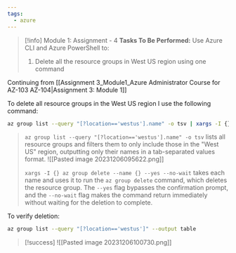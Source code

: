 ```yaml
---
tags:
  - azure
---
```

> [!info] Module 1: Assignment - 4
> **Tasks To Be Performed:** 
> Use Azure CLI and Azure PowerShell to: 
> 1. Delete all the resource groups in West US region using one command

Continuing from [[Assignment 3_Module1_Azure Administrator Course for AZ-103 AZ-104|Assignment 3: Module 1]]

To delete all resource groups in the West US region I use the following command:
```bash
az group list --query "[?location=='westus'].name" -o tsv | xargs -I {} az group delete --name {} --yes --no-wait
```

> `az group list --query "[?location=='westus'].name" -o tsv` lists all resource groups and filters them to only include those in the "West US" region, outputting only their names in a tab-separated values format.
>    ![[Pasted image 20231206095622.png]]
> 
> `xargs -I {} az group delete --name {} --yes --no-wait` takes each name and uses it to run the `az group delete` command, which deletes the resource group. The `--yes` flag bypasses the confirmation prompt, and the `--no-wait` flag makes the command return immediately without waiting for the deletion to complete.

To verify deletion:
```bash
az group list --query "[?location=='westus']" --output table
```

> [!success]
> ![[Pasted image 20231206100730.png]]
